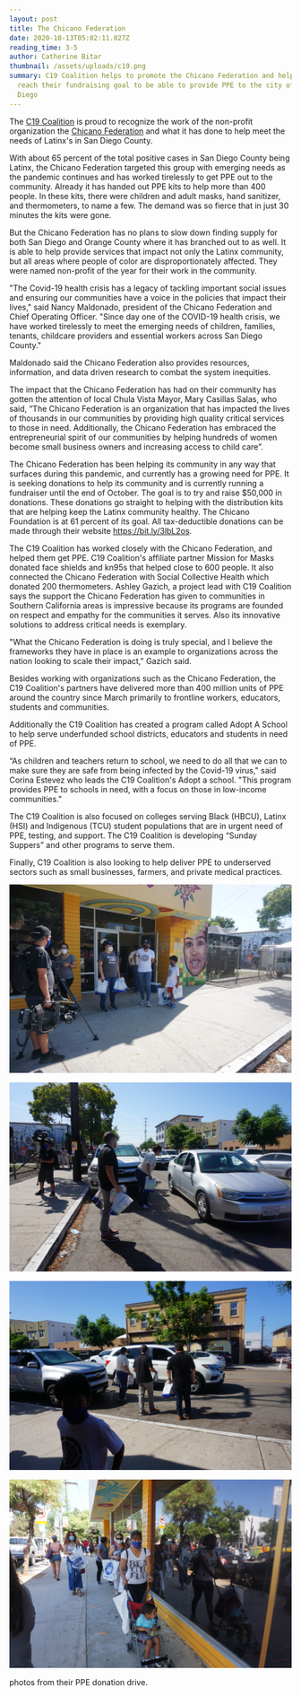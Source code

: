 ```yaml
---
layout: post
title: The Chicano Federation
date: 2020-10-13T05:02:11.027Z
reading_time: 3-5
author: Catherine Bitar
thumbnail: /assets/uploads/c19.png
summary: C19 Coalition helps to promote the Chicano Federation and help them
  reach their fundraising goal to be able to provide PPE to the city of San
  Diego
---
```

The [C19 Coalition](c19coalition.org) is proud to recognize the work of the non-profit organization the [Chicano Federation](www.chicanofederation.org/) and what it has done to help meet the needs of Latinx's in San Diego County.

With about 65 percent of the total positive cases in San Diego County being Latinx, the Chicano Federation targeted this group with emerging needs as the pandemic continues and has worked tirelessly to get PPE out to the community. Already it has handed out PPE kits to help more than 400 people. In these kits, there were children and adult masks, hand sanitizer, and thermometers, to name a few. The demand was so fierce that in just 30 minutes the kits were gone.

But the Chicano Federation has no plans to slow down finding supply for both San Diego and Orange County where it has branched out to as well.  It is able to help provide services that impact not only the Latinx community, but all areas where people of color are disproportionately affected. They were named non-profit of the year for their work in the community.

"The Covid-19 health crisis has a legacy of tackling important social issues and ensuring our communities have a voice in the policies that impact their lives," said Nancy Maldonado, president of the Chicano Federation and Chief Operating Officer. "Since day one of the COVID-19 health crisis, we have worked tirelessly to meet the emerging needs of children, families, tenants, childcare providers and essential workers across San Diego County."

Maldonado said the Chicano Federation also provides resources, information, and data driven research to combat the system inequities.

The impact that the Chicano Federation has had on their community has gotten the attention of local Chula Vista Mayor, Mary Casillas Salas, who said, “The Chicano Federation is an organization that has impacted the lives of thousands in our communities by providing high quality critical services to those in need. Additionally, the Chicano Federation has embraced the entrepreneurial spirit of our communities by helping hundreds of women become small business owners and increasing access to child care”.

The Chicano Federation has been helping its community in any way that surfaces during this pandemic, and currently has a growing need for PPE. It is seeking donations to help its community and is currently running a fundraiser until the end of October. The goal is to try and raise $50,000 in donations. These donations go straight to helping with the distribution kits that are helping keep the Latinx community healthy. The Chicano Foundation is at  61 percent of its goal.  All tax-deductible donations can be made through their website <https://bit.ly/3lbL2os>.

The C19 Coalition has worked closely with the Chicano Federation, and helped them get PPE. C19 Coalition's affiliate partner Mission for Masks donated face shields and kn95s that helped close to 600 people. It also connected the Chicano Federation with Social Collective Health which donated 200 thermometers. Ashley Gazich, a project lead with C19 Coalition says the support the Chicano Federation has given to communities in Southern California areas is impressive because its programs are founded on respect and empathy for the communities it serves. Also its innovative solutions to address critical needs is exemplary.

"What the Chicano Federation is doing is truly special, and I believe the frameworks they have in place is an example to organizations across the nation looking to scale their impact," Gazich said.

Besides working with organizations such as the Chicano Federation, the C19 Coalition's partners have delivered more than 400 million units of PPE around the country since March primarily to frontline workers, educators, students and communities.

Additionally the C19 Coalition has created a program called Adopt A School to help serve underfunded school districts, educators and students in need of PPE.

“As children and teachers return to school, we need to do all that we can to make sure they are safe from being infected by the Covid-19 virus," said Corina Estevez who leads the C19 Coalition's Adopt a school. "This program provides PPE to schools in need, with a focus on those in low-income communities."

The C19 Coalition is also focused on colleges serving Black (HBCU), Latinx (HSI) and Indigenous (TCU) student populations that are in urgent need of PPE, testing, and support. The C19 Coalition is developing “Sunday Suppers” and other programs to serve them.

Finally, C19 Coalition is also looking to help deliver PPE to underserved sectors such as small businesses, farmers, and private medical practices.

![](/assets/uploads/dsc01670.jpg)

![](/assets/uploads/dsc01659.jpg)

![](/assets/uploads/dsc01657.jpg)

![](/assets/uploads/dsc01648.jpg)

photos from their PPE donation drive.